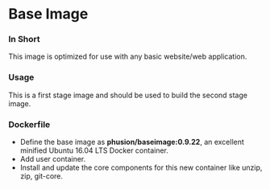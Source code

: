 # Base Image

### In Short
This image is optimized for use with any basic website/web application.

### Usage
This is a first stage image and should be used to build the second stage image.

### Dockerfile

+ Define the base image as **phusion/baseimage:0.9.22**, an excellent minified Ubuntu 16.04 LTS Docker container.
+ Add user container.
+ Install and update the core components for this new container like unzip, zip, git-core.
